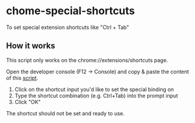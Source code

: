 # chome-special-shortcuts
To set special extension shortcuts like "Ctrl + Tab"

## How it works

This script only works on the chrome://extensions/shortcuts page.

Open the developer console (F12 -> Console) and copy & paste the content of this [script](./special-shortcuts.js).

1. Click on the shortcut input you'd like to set the special binding on
2. Type the shortcut combination (e.g. Ctrl+Tab) into the prompt input
3. Click "OK"

The shortcut should not be set and ready to use.
